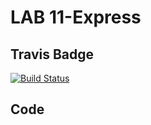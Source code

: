 # LAB 11-Express

## Travis Badge
[![Build Status](https://travis-ci.org/LizabethPetersen/11-12-mongodb-express-api.svg?branch=master)](https://travis-ci.org/LizabethPetersen/11-12-mongodb-express-api)

## Code
<!-- YOUR CODE DESCRIPTION HERE -->
